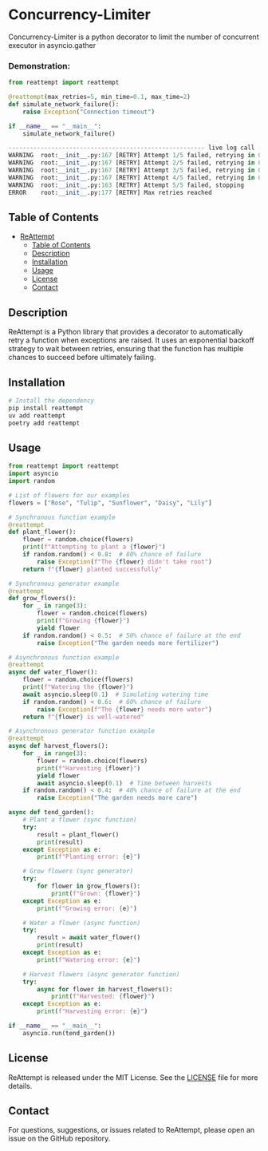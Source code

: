 # Concurrency-Limiter

Concurrency-Limiter is a python decorator to limit the number of concurrent executor in asyncio.gather

### Demonstration:

```python
from reattempt import reattempt

@reattempt(max_retries=5, min_time=0.1, max_time=2)
def simulate_network_failure():
    raise Exception("Connection timeout")

if __name__ == "__main__":
    simulate_network_failure()

------------------------------------------------------- live log call -------------------------------------------------------
WARNING  root:__init__.py:167 [RETRY] Attempt 1/5 failed, retrying in 0.17 seconds...
WARNING  root:__init__.py:167 [RETRY] Attempt 2/5 failed, retrying in 0.19 seconds...
WARNING  root:__init__.py:167 [RETRY] Attempt 3/5 failed, retrying in 0.19 seconds...
WARNING  root:__init__.py:167 [RETRY] Attempt 4/5 failed, retrying in 0.19 seconds...
WARNING  root:__init__.py:163 [RETRY] Attempt 5/5 failed, stopping
ERROR    root:__init__.py:177 [RETRY] Max retries reached
```

## Table of Contents

- [ReAttempt](#ReAttempt)
  - [Table of Contents](#table-of-contents)
  - [Description](#description)
  - [Installation](#installation)
  - [Usage](#usage)
  - [License](#license)
  - [Contact](#contact)

## Description

ReAttempt is a Python library that provides a decorator to automatically retry a function when exceptions are raised. It uses an exponential backoff strategy to wait between retries, ensuring that the function has multiple chances to succeed before ultimately failing.

## Installation

```bash
# Install the dependency
pip install reattempt
uv add reattempt
poetry add reattempt
```

## Usage

```python
from reattempt import reattempt
import asyncio
import random

# List of flowers for our examples
flowers = ["Rose", "Tulip", "Sunflower", "Daisy", "Lily"]

# Synchronous function example
@reattempt
def plant_flower():
    flower = random.choice(flowers)
    print(f"Attempting to plant a {flower}")
    if random.random() < 0.8:  # 80% chance of failure
        raise Exception(f"The {flower} didn't take root")
    return f"{flower} planted successfully"

# Synchronous generator example
@reattempt
def grow_flowers():
    for _ in range(3):
        flower = random.choice(flowers)
        print(f"Growing {flower}")
        yield flower
    if random.random() < 0.5:  # 50% chance of failure at the end
        raise Exception("The garden needs more fertilizer")

# Asynchronous function example
@reattempt
async def water_flower():
    flower = random.choice(flowers)
    print(f"Watering the {flower}")
    await asyncio.sleep(0.1)  # Simulating watering time
    if random.random() < 0.6:  # 60% chance of failure
        raise Exception(f"The {flower} needs more water")
    return f"{flower} is well-watered"

# Asynchronous generator function example
@reattempt
async def harvest_flowers():
    for _ in range(3):
        flower = random.choice(flowers)
        print(f"Harvesting {flower}")
        yield flower
        await asyncio.sleep(0.1)  # Time between harvests
    if random.random() < 0.4:  # 40% chance of failure at the end
        raise Exception("The garden needs more care")

async def tend_garden():
    # Plant a flower (sync function)
    try:
        result = plant_flower()
        print(result)
    except Exception as e:
        print(f"Planting error: {e}")

    # Grow flowers (sync generator)
    try:
        for flower in grow_flowers():
            print(f"Grown: {flower}")
    except Exception as e:
        print(f"Growing error: {e}")

    # Water a flower (async function)
    try:
        result = await water_flower()
        print(result)
    except Exception as e:
        print(f"Watering error: {e}")

    # Harvest flowers (async generator function)
    try:
        async for flower in harvest_flowers():
            print(f"Harvested: {flower}")
    except Exception as e:
        print(f"Harvesting error: {e}")

if __name__ == "__main__":
    asyncio.run(tend_garden())
```


## License

ReAttempt is released under the MIT License. See the [LICENSE](LICENSE) file for more details.

## Contact

For questions, suggestions, or issues related to ReAttempt, please open an issue on the GitHub repository.

